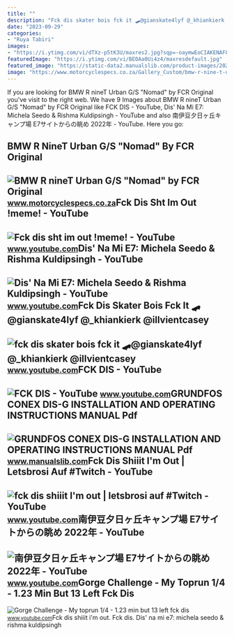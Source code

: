 ```yaml
---
title: ""
description: "Fck dis skater bois fck it 🛹@gianskate4lyf @_khiankierk @illvientcasey"
date: "2023-09-29"
categories:
- "Ruya Tabiri"
images:
- "https://i.ytimg.com/vi/dTXz-p5tK3U/maxres2.jpg?sqp=-oaymwEoCIAKENAF8quKqQMcGADwAQH4Ad4EgAK4CIoCDAgAEAEYOCBWKHIwDw==&amp;rs=AOn4CLDlQaljAAxzazm24DbpGFYntMEmHA"
featuredImage: "https://i.ytimg.com/vi/BE0Aa0Ui4z4/maxresdefault.jpg"
featured_image: "https://static-data2.manualslib.com/product-images/202/20116/2011592/raw.jpg"
image: "https://www.motorcyclespecs.co.za/Gallery_Custom/bmw-r-nine-t-urban-gs-nomad-fcr-original-04.jpg"
---
```


If you are looking for BMW R nineT Urban G/S "Nomad" by FCR Original you've visit to the right web. We have 9 Images about BMW R nineT Urban G/S "Nomad" by FCR Original like FCK DIS - YouTube, Dis' Na Mi E7: Michela Seedo &amp; Rishma Kuldipsingh - YouTube and also 南伊豆夕日ヶ丘キャンプ場 E7サイトからの眺め 2022年 - YouTube. Here you go:

BMW R NineT Urban G/S "Nomad" By FCR Original
---------------------------------------------

 ![BMW R nineT Urban G/S "Nomad" by FCR Original](https://www.motorcyclespecs.co.za/Gallery_Custom/bmw-r-nine-t-urban-gs-nomad-fcr-original-04.jpg) <small>www.motorcyclespecs.co.za</small>Fck Dis Sht Im Out !meme! - YouTube
-----------------------------------

 ![Fck dis sht im out !meme! - YouTube](https://i.ytimg.com/vi/dTXz-p5tK3U/maxres2.jpg?sqp=-oaymwEoCIAKENAF8quKqQMcGADwAQH4Ad4EgAK4CIoCDAgAEAEYOCBWKHIwDw==&rs=AOn4CLDlQaljAAxzazm24DbpGFYntMEmHA) <small>www.youtube.com</small>Dis' Na Mi E7: Michela Seedo &amp; Rishma Kuldipsingh - YouTube
---------------------------------------------------------------

 ![Dis' Na Mi E7: Michela Seedo & Rishma Kuldipsingh - YouTube](https://i.ytimg.com/vi/r1tCG9zynI4/maxresdefault.jpg) <small>www.youtube.com</small>Fck Dis Skater Bois Fck It 🛹@gianskate4lyf @\_khiankierk @illvientcasey
-----------------------------------------------------------------------

 ![fck dis skater bois fck it 🛹@gianskate4lyf @_khiankierk @illvientcasey](https://i.ytimg.com/vi/3emIDP6aKH4/hq2.jpg?sqp=-oaymwEoCOADEOgC8quKqQMcGADwAQH4AYwCgALgA4oCDAgAEAEYciBSKEIwDw==&rs=AOn4CLB1ddbU0pOjIQRaFxxBRt7bS0bvyA) <small>www.youtube.com</small>FCK DIS - YouTube
-----------------

 ![FCK DIS - YouTube](https://i.ytimg.com/vi/BE0Aa0Ui4z4/maxresdefault.jpg) <small>www.youtube.com</small>GRUNDFOS CONEX DIS-G INSTALLATION AND OPERATING INSTRUCTIONS MANUAL Pdf
-----------------------------------------------------------------------

 ![GRUNDFOS CONEX DIS-G INSTALLATION AND OPERATING INSTRUCTIONS MANUAL Pdf](https://static-data2.manualslib.com/product-images/202/20116/2011592/raw.jpg) <small>www.manualslib.com</small>Fck Dis Shiiit I'm Out | Letsbrosi Auf #Twitch - YouTube
--------------------------------------------------------

 ![fck dis shiiit I'm out | letsbrosi auf #Twitch - YouTube](https://i.ytimg.com/vi/A8onTrCBTpo/hq2.jpg?sqp=-oaymwEoCOADEOgC8quKqQMcGADwAQH4AbYIgAKAD4oCDAgAEAEYZSBWKEswDw==&rs=AOn4CLDNEqtrlEuWc0JCkRZrnrXtlTRFhA) <small>www.youtube.com</small>南伊豆夕日ヶ丘キャンプ場 E7サイトからの眺め 2022年 - YouTube
---------------------------------------

 ![南伊豆夕日ヶ丘キャンプ場 E7サイトからの眺め 2022年 - YouTube](https://i.ytimg.com/vi/fCK2x4PEN38/maxresdefault.jpg?sqp=-oaymwEmCIAKENAF8quKqQMa8AEB-AH-CYAC0AWKAgwIABABGFMgXChlMA8=&rs=AOn4CLC396z-9U6MhIawB-cmI8w3sFEZVQ) <small>www.youtube.com</small>Gorge Challenge - My Toprun 1/4 - 1.23 Min But 13 Left Fck Dis
--------------------------------------------------------------

 ![Gorge Challenge - My toprun 1/4 - 1.23 min but 13 left fck dis](https://i.ytimg.com/vi/8dBJbefxtLw/maxresdefault.jpg) <small>www.youtube.com</small>Fck dis shiiit i'm out. Fck dis. Dis' na mi e7: michela seedo &amp; rishma kuldipsingh
